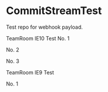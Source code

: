 # CommitStreamTest
Test repo for webhook payload.

TeamRoom IE10 Test
No. 1

No. 2

No. 3

TeamRoom IE9 Test

No. 1
